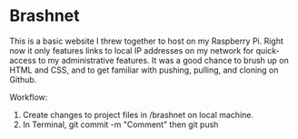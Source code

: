 # Brashnet

This is a basic website I threw together to host on my Raspberry Pi. Right now it only features links to local IP addresses on my network for quick-access to my administrative features.
It was a good chance to brush up on HTML and CSS, and to get familiar with pushing, pulling, and cloning on Github.

Workflow:
1) Create changes to project files in /brashnet on local machine.
2) In Terminal, git commit -m "Comment" then git push
